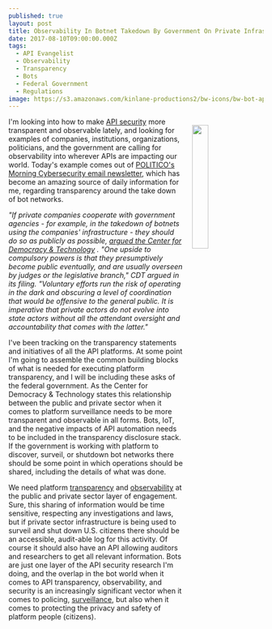 ```yaml
---
published: true
layout: post
title: Observability In Botnet Takedown By Government On Private Infrastructure
date: 2017-08-10T09:00:00.000Z
tags:
  - API Evangelist
  - Observability
  - Transparency
  - Bots
  - Federal Government
  - Regulations
image: https://s3.amazonaws.com/kinlane-productions2/bw-icons/bw-bot-api.png
---
```

<p><img src="https://s3.amazonaws.com/kinlane-productions2/bw-icons/bw-bot-api.png" align="right" width="25%" style="padding: 15px;" /></p>

I'm looking into how to make [API security](http://security.apievangelist.com) more transparent and observable lately, and looking for examples of companies, institutions, organizations, politicians, and the government are calling for observability into wherever APIs are impacting our world. Today's example comes out of [POLITICO's Morning Cybersecurity email newsletter](http://www.politico.com/tipsheets/morning-cybersecurity), which has become an amazing source of daily information for me, regarding transparency around the take down of bot networks.

_"If private companies cooperate with government agencies - for example, in the takedown of botnets using the companies' infrastructure - they should do so as publicly as possible, [argued the Center for Democracy & Technology]( https://www.ntia.doc.gov/files/ntia/publications/cdt-ntia-nistcommentsbotnetsfinal.pdf) . "One upside to compulsory powers is that they presumptively become public eventually, and are usually overseen by judges or the legislative branch," CDT argued in its filing. "Voluntary efforts run the risk of operating in the dark and obscuring a level of coordination that would be offensive to the general public. It is imperative that private actors do not evolve into state actors without all the attendant oversight and accountability that comes with the latter."_

I've been tracking on the transparency statements and initiatives of all the API platforms. At some point I'm going to assemble the common building blocks of what is needed for executing platform transparency, and I will be including these asks of the federal government. As the Center for Democracy & Technology states this relationship between the public and private sector when it comes to platform surveillance needs to be more transparent and observable in all forms. Bots, IoT, and the negative impacts of API automation needs to be included in the transparency disclosure stack. If the government is working with platform to discover, surveil, or shutdown bot networks there should be some point in which operations should be shared, including the details of what was done.

We need platform [transparency](http://transparency.apievangelist.com) and [observability](http://observability.apievangelist.com) at the public and private sector layer of engagement. Sure, this sharing of information would be time sensitive, respecting any investigations and laws, but if private sector infrastructure is being used to surveil and shut down U.S. citizens there should be an accessible, audit-able log for this activity. Of course it should also have an API allowing auditors and researchers to get all relevant information. Bots are just one layer of the API security research I'm doing, and the overlap in the bot world when it comes to API transparency, observability, and security is an increasingly significant vector when it comes to policing, [surveillance](http://surveillance.apievangelist.com), but also when it comes to protecting the privacy and safety of platform people (citizens).
